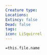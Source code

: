```yaml
---
Creature type:
Locations:
Extincy: false
Dead: false
tags:
icon: LiSquirrel
---
```


`=this.file.name`
